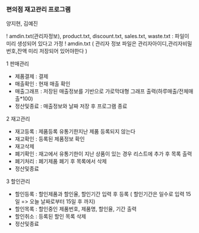 ### 편의점 재고관리 프로그램
 양지현, 김예진

! amdin.txt(관리자정보), product.txt, discount.txt, sales.txt, waste.txt : 파일이 미리 생성되어 있다고 가정 !
 amdin.txt ( 관리자 정보 파일은 관리자아이디,관리자비밀번호,잔액 미리 저장되어 있어야한다 )

1 판매관리
 - 제품결제 : 결제
 - 매출확인 : 현재 매출 확인
 - 매출그래프 : 저장된 매출정보를 기반으로 가로막대형 그래프 출력(하루매출/전체매출*100)
 - 정산및종료 : 매출정보와 날짜 저장 후 프로그램 종료

2 재고관리
 - 재고등록 : 제품등록 유통기한지난 제품 등록되지 않는다
 - 재고확인 : 등록된 제품정보 확인
 - 재고삭제
 - 폐기확인 : 재고에서 유통기한이 지난 상품이 있는 경우 리스트에 추가 후 목록 출력
 - 폐기처리 : 폐기제품 폐기 후 목록에서 삭제
 - 정산및종료

3 할인관리
 - 할인등록 : 할인제품과 할인율, 할인기간 입력 후 등록 ( 할인기간은 일수로 입력 15일 => 오늘 날짜로부터 15일 후 까지)
 - 할인목록 : 할인중인 제품번호, 제품명, 할인율, 기간 출력
 - 할인취소 : 등록된 할인 목록 삭제
 - 정산및종료
